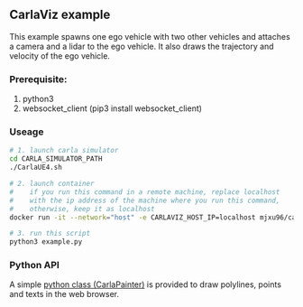 
## CarlaViz example

This example spawns one ego vehicle with two other vehicles and attaches a camera and a lidar to the ego vehicle. It also draws the trajectory and velocity of the ego vehicle.

### Prerequisite:
1. python3
2. websocket_client (pip3 install websocket_client)

### Useage
```bash
# 1. launch carla simulator
cd CARLA_SIMULATOR_PATH
./CarlaUE4.sh

# 2. launch container
#    if you run this command in a remote machine, replace localhost 
#    with the ip address of the machine where you run this command, 
#    otherwise, keep it as localhost
docker run -it --network="host" -e CARLAVIZ_HOST_IP=localhost mjxu96/carlaviz:0.9.6

# 3. run this script
python3 example.py
```

### Python API
A simple [python class (CarlaPainter)]() is provided to draw polylines, points and texts in the web browser.